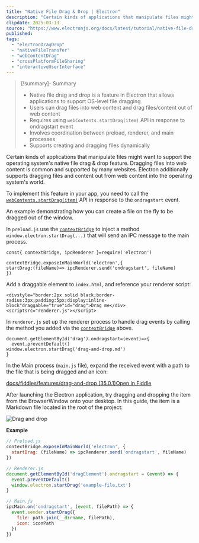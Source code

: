 ```yaml
---
title: "Native File Drag & Drop | Electron"
description: "Certain kinds of applications that manipulate files might want to support the operating system's native file drag & drop feature. Dragging files into web content is common and supported by many websites. Electron additionally supports dragging files and content out from web content into the operating system's world."
clipdate: 2025-03-13
source: "https://www.electronjs.org/docs/latest/tutorial/native-file-drag-drop"
published:
tags:
  - "electronDragDrop"
  - "nativeFileTransfer"
  - "webContentDrag"
  - "crossPlatformFileSharing"
  - "interactiveUserInterface"
---
```

> [!summary]- Summary
> - Native file drag and drop is a feature in Electron that allows applications to support OS-level file dragging
> - Users can drag files into web content and drag files/content out of web content
> - Requires using `webContents.startDrag(item)` API in response to ondragstart event
> - Involves coordination between preload, renderer, and main processes
> - Supports creating and dragging files dynamically

Certain kinds of applications that manipulate files might want to support the operating system's native file drag & drop feature. Dragging files into web content is common and supported by many websites. Electron additionally supports dragging files and content out from web content into the operating system's world.

To implement this feature in your app, you need to call the [`webContents.startDrag(item)`](https://www.electronjs.org/docs/latest/api/web-contents#contentsstartdragitem) API in response to the `ondragstart` event.

An example demonstrating how you can create a file on the fly to be dragged out of the window.

In `preload.js` use the [`contextBridge`](https://www.electronjs.org/docs/latest/api/context-bridge) to inject a method `window.electron.startDrag(...)` that will send an IPC message to the main process.

```prism
const{ contextBridge, ipcRenderer }=require('electron')

contextBridge.exposeInMainWorld('electron',{
startDrag:(fileName)=> ipcRenderer.send('ondragstart', fileName)
})
```

Add a draggable element to `index.html`, and reference your renderer script:

```prism
<divstyle="border:2px solid black;border-radius:3px;padding:5px;display:inline-block"draggable="true"id="drag">Drag me</div>
<scriptsrc="renderer.js"></script>
```

In `renderer.js` set up the renderer process to handle drag events by calling the method you added via the [`contextBridge`](https://www.electronjs.org/docs/latest/api/context-bridge) above.

```prism
document.getElementById('drag').ondragstart=(event)=>{
  event.preventDefault()
window.electron.startDrag('drag-and-drop.md')
}
```

In the Main process (`main.js` file), expand the received event with a path to the file that is being dragged and an icon:

[docs/fiddles/features/drag-and-drop (35.0.1)](https://github.com/electron/electron/tree/v35.0.1/docs/fiddles/features/drag-and-drop)[Open in Fiddle](https://fiddle.electronjs.org/launch?target=electron/v35.0.1/docs/fiddles/features/drag-and-drop)

After launching the Electron application, try dragging and dropping the item from the BrowserWindow onto your desktop. In this guide, the item is a Markdown file located in the root of the project:

![Drag and drop](https://www.electronjs.org/assets/images/drag-and-drop-67d61d654b54bcc6bd497a1d1608dc29.gif)

**Example**
```javascript
// Preload.js
contextBridge.exposeInMainWorld('electron', {
  startDrag: (fileName) => ipcRenderer.send('ondragstart', fileName)
})

// Renderer.js
document.getElementById('dragElement').ondragstart = (event) => {
  event.preventDefault()
  window.electron.startDrag('example-file.txt')
}

// Main.js
ipcMain.on('ondragstart', (event, filePath) => {
  event.sender.startDrag({
    file: path.join(__dirname, filePath),
    icon: iconPath
  })
})
```